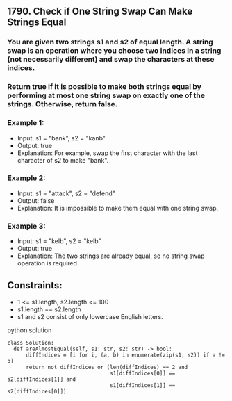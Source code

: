 ## 1790. Check if One String Swap Can Make Strings Equal
### You are given two strings s1 and s2 of equal length. A string swap is an operation where you choose two indices in a string (not necessarily different) and swap the characters at these indices.

### Return true if it is possible to make both strings equal by performing at most one string swap on exactly one of the strings. Otherwise, return false.

 

### Example 1:
* Input: s1 = "bank", s2 = "kanb"
* Output: true
* Explanation: For example, swap the first character with the last character of s2 to make "bank".
### Example 2:
* Input: s1 = "attack", s2 = "defend"
* Output: false
* Explanation: It is impossible to make them equal with one string swap.
### Example 3:
* Input: s1 = "kelb", s2 = "kelb"
* Output: true
* Explanation: The two strings are already equal, so no string swap operation is required.
 

## Constraints:
* 1 <= s1.length, s2.length <= 100
* s1.length == s2.length
* s1 and s2 consist of only lowercase English letters.

python solution
```
class Solution:
  def areAlmostEqual(self, s1: str, s2: str) -> bool:
      diffIndices = [i for i, (a, b) in enumerate(zip(s1, s2)) if a != b]
      return not diffIndices or (len(diffIndices) == 2 and
                                 s1[diffIndices[0]] == s2[diffIndices[1]] and
                                 s1[diffIndices[1]] == s2[diffIndices[0]])
```

